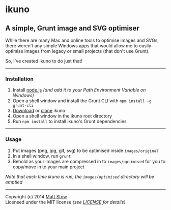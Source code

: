 # ikuno

## A simple, Grunt image and SVG optimiser

While there are many Mac and online tools to optimise images and SVGs, there weren't any simple Windows apps that would allow me to easily optimise images from legacy or small projects (that don't use Grunt).

So, I've created ikuno to do just that!

---

### Installation

1. Install [node.js](http://nodejs.org) *(and add it to your Path Environment Variable on Windows)*
2. Open a shell window and install the Grunt CLI with `npm install -g grunt-cli`
3. [Download](https://github.com/stowball/ikuno/archive/master.zip) or [clone](https://github.com/stowball/ikuno.git) ikuno
6. Open a shell window in the ikuno root directory
7. Run `npm install` to install ikuno's Grunt dependencies

---

### Usage

1. Put images (png, jpg, gif, svg) to be optimised inside `images/original`
2. In a shell window, run `grunt`
3. Behold as your images are compressed in to `images/optimised` for you to copy/move in to your main project

*Note that each time ikuno is run, the `images/optimised` directory will be emptied*

---

Copyright (c) 2014 [Matt Stow](http://mattstow.com)  
Licensed under the MIT license *(see [LICENSE](https://github.com/stowball/ikuno/blob/master/LICENSE) for details)*